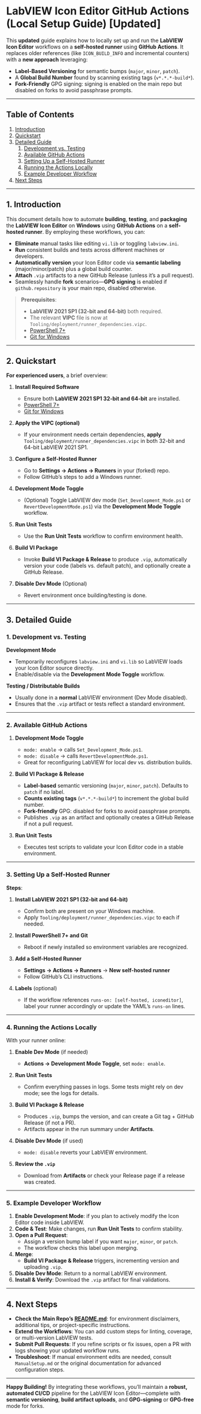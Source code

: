 # LabVIEW Icon Editor GitHub Actions (Local Setup Guide) [**Updated**]

This **updated** guide explains how to locally set up and run the **LabVIEW Icon Editor** workflows on a **self-hosted runner** using **GitHub Actions**. It replaces older references (like `ICON_BUILD_INFO` and incremental counters) with a **new approach** leveraging:

- **Label-Based Versioning** for semantic bumps (`major`, `minor`, `patch`).  
- A **Global Build Number** found by scanning existing tags (`v*.*.*-build*`).  
- **Fork-Friendly** GPG signing: signing is enabled on the main repo but disabled on forks to avoid passphrase prompts.  

---

## Table of Contents

1. [Introduction](#introduction)  
2. [Quickstart](#quickstart)  
3. [Detailed Guide](#detailed-guide)  
   1. [Development vs. Testing](#development-vs-testing)  
   2. [Available GitHub Actions](#available-github-actions)  
   3. [Setting Up a Self-Hosted Runner](#setting-up-a-self-hosted-runner)  
   4. [Running the Actions Locally](#running-the-actions-locally)  
   5. [Example Developer Workflow](#example-developer-workflow)  
4. [Next Steps](#next-steps)

---

<a name="introduction"></a>
## 1. Introduction

This document details how to automate **building**, **testing**, and **packaging** the **LabVIEW Icon Editor** on **Windows** using **GitHub Actions** on a **self-hosted runner**. By employing these workflows, you can:

- **Eliminate** manual tasks like editing `vi.lib` or toggling `labview.ini`.  
- **Run** consistent builds and tests across different machines or developers.  
- **Automatically version** your Icon Editor code via **semantic labeling** (major/minor/patch) plus a global build counter.  
- **Attach** `.vip` artifacts to a new GitHub Release (unless it’s a pull request).  
- Seamlessly handle **fork** scenarios—**GPG signing** is enabled if `github.repository` is your main repo, disabled otherwise.

> **Prerequisites**:  
> - **LabVIEW 2021 SP1 (32-bit and 64-bit)** both required.  
> - The relevant **VIPC** file is now at `Tooling/deployment/runner_dependencies.vipc`.  
> - [PowerShell 7+](https://github.com/PowerShell/PowerShell/releases/latest)  
> - [Git for Windows](https://github.com/git-for-windows/git/releases/latest)

---

<a name="quickstart"></a>
## 2. Quickstart

**For experienced users**, a brief overview:

1. **Install Required Software**  
   - Ensure both **LabVIEW 2021 SP1 32-bit and 64-bit** are installed.  
   - [PowerShell 7+](https://github.com/PowerShell/PowerShell/releases/latest)  
   - [Git for Windows](https://github.com/git-for-windows/git/releases/latest)

2. **Apply the VIPC (optional)**  
   - If your environment needs certain dependencies, **apply** `Tooling/deployment/runner_dependencies.vipc` in both 32-bit and 64-bit LabVIEW 2021 SP1.

3. **Configure a Self-Hosted Runner**  
   - Go to **Settings → Actions → Runners** in your (forked) repo.  
   - Follow GitHub’s steps to add a Windows runner.

4. **Development Mode Toggle**  
   - (Optional) Toggle LabVIEW dev mode (`Set_Development_Mode.ps1` or `RevertDevelopmentMode.ps1`) via the **Development Mode Toggle** workflow.

5. **Run Unit Tests**  
   - Use the **Run Unit Tests** workflow to confirm environment health.

6. **Build VI Package**  
   - Invoke **Build VI Package & Release** to produce `.vip`, automatically version your code (labels vs. default patch), and optionally create a GitHub Release.

7. **Disable Dev Mode** (Optional)  
   - Revert environment once building/testing is done.

---

<a name="detailed-guide"></a>
## 3. Detailed Guide

<a name="development-vs-testing"></a>
### 1. Development vs. Testing

**Development Mode**  
- Temporarily reconfigures `labview.ini` and `vi.lib` so LabVIEW loads your Icon Editor source directly.  
- Enable/disable via the **Development Mode Toggle** workflow.

**Testing / Distributable Builds**  
- Usually done in a **normal** LabVIEW environment (Dev Mode disabled).  
- Ensures that the `.vip` artifact or tests reflect a standard environment.

---

<a name="available-github-actions"></a>
### 2. Available GitHub Actions

1. **Development Mode Toggle**  
   - `mode: enable` → calls `Set_Development_Mode.ps1`.  
   - `mode: disable` → calls `RevertDevelopmentMode.ps1`.  
   - Great for reconfiguring LabVIEW for local dev vs. distribution builds.

2. **Build VI Package & Release**  
   - **Label-based** semantic versioning (`major`, `minor`, `patch`). Defaults to `patch` if no label.  
   - **Counts existing tags** (`v*.*.*-build*`) to increment the global build number.  
   - **Fork-friendly** GPG: disabled for forks to avoid passphrase prompts.  
   - Publishes `.vip` as an artifact and optionally creates a GitHub Release if not a pull request.

3. **Run Unit Tests**  
   - Executes test scripts to validate your Icon Editor code in a stable environment.

---

<a name="setting-up-a-self-hosted-runner"></a>
### 3. Setting Up a Self-Hosted Runner

**Steps**:

1. **Install LabVIEW 2021 SP1 (32-bit and 64-bit)**  
   - Confirm both are present on your Windows machine.  
   - Apply `Tooling/deployment/runner_dependencies.vipc` to each if needed.

2. **Install PowerShell 7+ and Git**  
   - Reboot if newly installed so environment variables are recognized.

3. **Add a Self-Hosted Runner**  
   - **Settings → Actions → Runners** → **New self-hosted runner**  
   - Follow GitHub’s CLI instructions.

4. **Labels** (optional)  
   - If the workflow references `runs-on: [self-hosted, iconeditor]`, label your runner accordingly or update the YAML’s `runs-on` lines.

---

<a name="running-the-actions-locally"></a>
### 4. Running the Actions Locally

With your runner online:

1. **Enable Dev Mode** (if needed)  
   - **Actions → Development Mode Toggle**, set `mode: enable`.

2. **Run Unit Tests**  
   - Confirm everything passes in logs. Some tests might rely on dev mode; see the logs for details.

3. **Build VI Package & Release**  
   - Produces `.vip`, bumps the version, and can create a Git tag + GitHub Release (if not a PR).  
   - Artifacts appear in the run summary under **Artifacts**.

4. **Disable Dev Mode** (if used)  
   - `mode: disable` reverts your LabVIEW environment.

5. **Review the `.vip`**  
   - Download from **Artifacts** or check your Release page if a release was created.

---

<a name="example-developer-workflow"></a>
### 5. Example Developer Workflow

1. **Enable Development Mode**: if you plan to actively modify the Icon Editor code inside LabVIEW.  
2. **Code & Test**: Make changes, run **Run Unit Tests** to confirm stability.  
3. **Open a Pull Request**:  
   - Assign a version bump label if you want `major`, `minor`, or `patch`.  
   - The workflow checks this label upon merging.  
4. **Merge**:  
   - **Build VI Package & Release** triggers, incrementing version and uploading `.vip`.  
5. **Disable Dev Mode**: Return to a normal LabVIEW environment.  
6. **Install & Verify**: Download the `.vip` artifact for final validations.

---

## 4. Next Steps

- **Check the Main Repo’s [README.md](../README.md)**: for environment disclaimers, additional tips, or project-specific instructions.  
- **Extend the Workflows**: You can add custom steps for linting, coverage, or multi-version LabVIEW tests.  
- **Submit Pull Requests**: If you refine scripts or fix issues, open a PR with logs showing your updated workflow runs.  
- **Troubleshoot**: If manual environment edits are needed, consult `ManualSetup.md` or the original documentation for advanced configuration steps.

---

**Happy Building!** By integrating these workflows, you’ll maintain a **robust, automated CI/CD** pipeline for the LabVIEW Icon Editor—complete with **semantic versioning**, **build artifact uploads**, and **GPG-signing** or **GPG-free** mode for forks.
